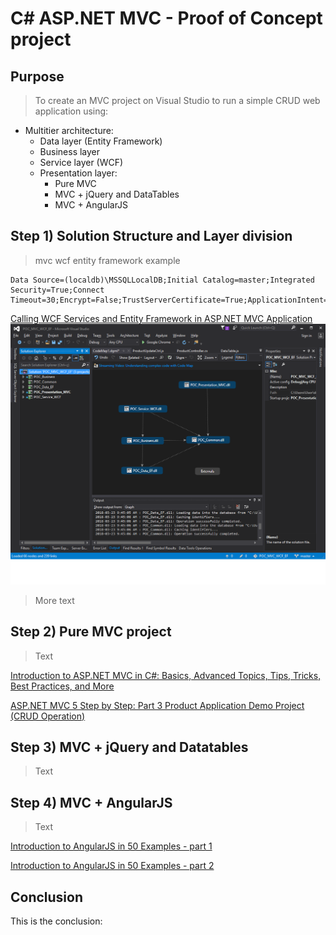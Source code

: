 # C# ASP.NET MVC - Proof of Concept project

## Purpose
> To create an MVC project on Visual Studio to run a simple CRUD web application using:
 * Multitier architecture:
   * Data layer (Entity Framework)
   * Business layer
   * Service  layer (WCF)
   * Presentation layer:
     * Pure MVC
     * MVC + jQuery and DataTables
     * MVC + AngularJS

## Step 1) Solution Structure and Layer division
> mvc wcf entity framework example

    Data Source=(localdb)\MSSQLLocalDB;Initial Catalog=master;Integrated Security=True;Connect Timeout=30;Encrypt=False;TrustServerCertificate=True;ApplicationIntent=ReadWrite;MultiSubnetFailover=False

[Calling WCF Services and Entity Framework in ASP.NET MVC Application](https://www.youtube.com/watch?v=H6MzA1KW3o0)
![](https://github.com/rembertmagri/web_csharp/blob/master/images/architecture%20code%20map.png?raw=true)

> More text

## Step 2) Pure MVC project

> Text

[Introduction to ASP.NET MVC in C#: Basics, Advanced Topics, Tips, Tricks, Best Practices, and More](https://www.youtube.com/watch?v=phyV-OQNeRM)

[ASP.NET MVC 5 Step by Step: Part 3 Product Application Demo Project (CRUD Operation)](https://www.youtube.com/watch?v=NAKLrsvBC6g)

## Step 3) MVC + jQuery and Datatables

> Text

## Step 4) MVC + AngularJS

> Text

[Introduction to AngularJS in 50 Examples - part 1](https://www.youtube.com/watch?v=TRrL5j3MIvo)

[Introduction to AngularJS in 50 Examples - part 2](https://www.youtube.com/watch?v=6J08m1H2BME)

## Conclusion

This is the conclusion:
